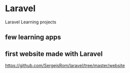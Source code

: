 # Laravel

Laravel Learning projects

## few learning apps

## first website made with Laravel
https://github.com/SergejsRom/laravel/tree/master/website
